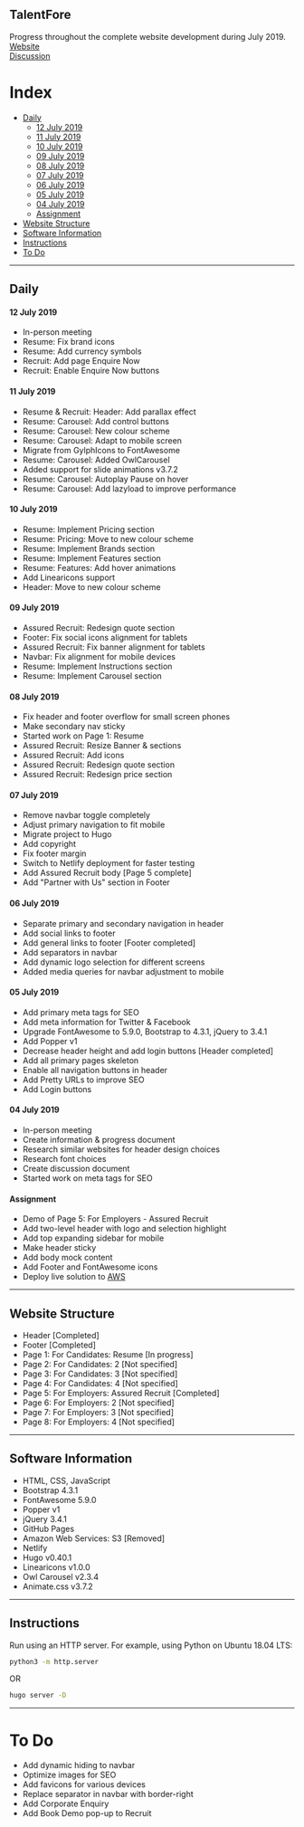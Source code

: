 ## TalentFore
Progress throughout the complete website development during July 2019.  
[Website](https://tfprogress.netlify.com)  
[Discussion](https://docs.google.com/document/d/1MRWTN9fsBh6yaQaDfQu2bvrQYCsoiD1xKsCO6Ge0zlI/edit?usp=sharing)

# Index
- [Daily](#daily)
    - [12 July 2019](#12-july-2019)
    - [11 July 2019](#11-july-2019)
    - [10 July 2019](#10-july-2019)
    - [09 July 2019](#09-july-2019)
    - [08 July 2019](#08-july-2019)
    - [07 July 2019](#07-july-2019)
    - [06 July 2019](#06-july-2019)
    - [05 July 2019](#05-july-2019)
    - [04 July 2019](#04-july-2019)
    - [Assignment](#assignment)
- [Website Structure](#website-structure)
- [Software Information](#software-information)
- [Instructions](#instructions)
- [To Do](#to-do)

---
## Daily

#### 12 July 2019
- In-person meeting
- Resume: Fix brand icons
- Resume: Add currency symbols
- Recruit: Add page Enquire Now
- Recruit: Enable Enquire Now buttons

#### 11 July 2019
- Resume & Recruit: Header: Add parallax effect
- Resume: Carousel: Add control buttons
- Resume: Carousel: New colour scheme
- Resume: Carousel: Adapt to mobile screen
- Migrate from GylphIcons to FontAwesome
- Resume: Carousel: Added OwlCarousel
- Added support for slide animations v3.7.2
- Resume: Carousel: Autoplay Pause on hover
- Resume: Carousel: Add lazyload to improve performance

#### 10 July 2019
- Resume: Implement Pricing section
- Resume: Pricing: Move to new colour scheme
- Resume: Implement Brands section
- Resume: Implement Features section
- Resume: Features: Add hover animations
- Add Linearicons support
- Header: Move to new colour scheme

#### 09 July 2019
- Assured Recruit: Redesign quote section
- Footer: Fix social icons alignment for tablets
- Assured Recruit: Fix banner alignment for tablets
- Navbar: Fix alignment for mobile devices
- Resume: Implement Instructions section
- Resume: Implement Carousel section

#### 08 July 2019
- Fix header and footer overflow for small screen phones
- Make secondary nav sticky
- Started work on Page 1: Resume
- Assured Recruit: Resize Banner & sections
- Assured Recruit: Add icons
- Assured Recruit: Redesign quote section
- Assured Recruit: Redesign price section

#### 07 July 2019
- Remove navbar toggle completely
- Adjust primary navigation to fit mobile
- Migrate project to Hugo
- Add copyright
- Fix footer margin
- Switch to Netlify deployment for faster testing
- Add Assured Recruit body [Page 5 complete]
- Add "Partner with Us" section in Footer

#### 06 July 2019
- Separate primary and secondary navigation in header
- Add social links to footer
- Add general links to footer [Footer completed]
- Add separators in navbar
- Add dynamic logo selection for different screens
- Added media queries for navbar adjustment to mobile

#### 05 July 2019
- Add primary meta tags for SEO
- Add meta information for Twitter & Facebook
- Upgrade FontAwesome to 5.9.0, Bootstrap to 4.3.1, jQuery to 3.4.1
- Add Popper v1
- Decrease header height and add login buttons [Header completed]
- Add all primary pages skeleton
- Enable all navigation buttons in header
- Add Pretty URLs to improve SEO
- Add Login buttons

#### 04 July 2019
- In-person meeting
- Create information & progress document
- Research similar websites for header design choices
- Research font choices
- Create discussion document
- Started work on meta tags for SEO

#### Assignment
- Demo of Page 5: For Employers - Assured Recruit
- Add two-level header with logo and selection highlight
- Add top expanding sidebar for mobile
- Make header sticky
- Add body mock content
- Add Footer and FontAwesome icons
- Deploy live solution to [AWS](http://abhijeetsingh.s3-website.ap-south-1.amazonaws.com/)

---
## Website Structure
- Header [Completed]
- Footer [Completed]
- Page 1: For Candidates: Resume [In progress]
- Page 2: For Candidates: 2 [Not specified]
- Page 3: For Candidates: 3 [Not specified]
- Page 4: For Candidates: 4 [Not specified]
- Page 5: For Employers: Assured Recruit [Completed]
- Page 6: For Employers: 2 [Not specified]
- Page 7: For Employers: 3 [Not specified]
- Page 8: For Employers: 4 [Not specified]

---
## Software Information
- HTML, CSS, JavaScript
- Bootstrap 4.3.1
- FontAwesome 5.9.0
- Popper v1
- jQuery 3.4.1
- GitHub Pages
- Amazon Web Services: S3 [Removed]
- Netlify
- Hugo v0.40.1
- Linearicons v1.0.0
- Owl Carousel v2.3.4
- Animate.css v3.7.2

---
## Instructions
Run using an HTTP server. For example, using Python on Ubuntu 18.04 LTS:
```sh
python3 -m http.server
```
OR
```sh
hugo server -D
```

---
# To Do
- Add dynamic hiding to navbar
- Optimize images for SEO
- Add favicons for various devices
- Replace separator in navbar with border-right
- Add Corporate Enquiry
- Add Book Demo pop-up to Recruit
